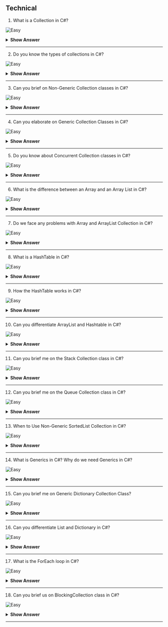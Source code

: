 ## Technical

1. What is a Collection in C#?

![Easy](https://github.com/revaturelabs/interviewquestions/blob/dev/InterviewSpecificQuestions/ComplexityTags/simple%20(2).svg)

<details> <summary> <b> Show Answer </b> </summary>

<blockquote> 
    
- The Collections in C# are a set of predefined classes that are present in the `System.Collections` namespace that provides greater capabilities and functionalities.
- The collections in C# are classes that represent a group of objects. With the help of C# Collections, we can perform different types of operations on objects such as Store, Update, Delete, Retrieve, Search, and Sort objects, etc. 
- All the data structure work can be performed by collections in C#. 

</blockquote>

</details>

---

2. Do you know the types of collections in C#?

![Easy](https://github.com/revaturelabs/interviewquestions/blob/dev/InterviewSpecificQuestions/ComplexityTags/simple%20(2).svg)

<details> <summary> <b> Show Answer </b> </summary>

<blockquote> 

There are 3 ways to work with collections. The three namespaces are,

- `System.Collections` classes.
- `System.Collections.Generic` classes.
- `System.Collections.Concurrent` classes.

</blockquote>

</details>

---

3. Can you brief on Non-Generic Collection classes in C#?

![Easy](https://github.com/revaturelabs/interviewquestions/blob/dev/InterviewSpecificQuestions/ComplexityTags/simple%20(2).svg)

<details> <summary> <b> Show Answer </b> </summary>

<blockquote> 

The Non-Generic collection classes in C# are defined under `System.Collections`classes which operate on objects, and hence can handle any type of data, but not in a safe-type manner. The `System.Collections` namespace contains the following classes:

**ArrayList**: It Implements the `System.Collections.IList` interface using an array whose size is dynamically increased as required.

**Stack**: It represents a simple last-in-first-out (LIFO) non-generic collection of objects.

**Queue**: It represents a first-in, first-out collection of objects.

**HashTable**: It represents a collection of key/value pairs that are organized based on the hash code of the key.

**SortedList**:  It represents a collection of key/value pairs that are sorted by the keys and are accessible by key and by index.

</blockquote>

</details>

---

4. Can you elaborate on Generic Collection Classes in C#?

![Easy](https://github.com/revaturelabs/interviewquestions/blob/dev/InterviewSpecificQuestions/ComplexityTags/simple%20(2).svg)

<details> <summary> <b> Show Answer </b> </summary>

<blockquote> 

It provides a generic implementation of standard data structures like linked lists, stacks, queues, and dictionaries. These collection classes are type-safe because they are generic means only those items that are type-compatible with the type of the collection can be stored in a generic collection; it eliminates accidental type mismatches. The `System.Collections.Generic` namespace has the following classes:

`List<T>`: It represents a strongly typed list of objects that can be accessed by index. Provides methods to search, sort, and manipulate lists.

`Stack<T>`: It represents a variable size last-in-first-out (LIFO) collection of instances of the same specified type.

`Queue<T>`: It represents a first-in, first-out collection of objects.

`HashSet<T>`: It represents a set of values. It removes duplicate elements from the collection.

`Dictionary<TKey, TValue>`: It represents a collection of keys and values.

`SortedList<TKey, TValue>`: It represents a collection of key/value pairs that are sorted by key based on the associated `System.Collections.Generic.IComparer` implementation.

`SortedSet<T>`: It represents a collection of objects that are maintained in sorted order.

`SortedDictionary<TKey, TValue>`: It represents a collection of key/value pairs that are sorted on the key.

`LinkedList<T>`: It represents a doubly linked list.

</blockquote>

</details>

---

5. Do you know about Concurrent Collection classes in C#?

![Easy](https://github.com/revaturelabs/interviewquestions/blob/dev/InterviewSpecificQuestions/ComplexityTags/simple%20(2).svg)

<details> <summary> <b> Show Answer </b> </summary>

<blockquote> 

It provides various threads-safe collection classes that are used in place of the corresponding types in the `System.Collections` and `System.Collections.Generic` namespaces, when multiple threads are accessing the collection simultaneously. The `System.Collections.Concurrent` namespace provides classes for thread-safe operations. Now multiple threads will not create problems for accessing the collection items. The `System.Collections.Concurrent` namespace has the following classes:

`BlockingCollection<T>`: It provides blocking and bounding capabilities for thread-safe collections that implement `System.Collections.Concurrent.IProducerConsumerCollection`.

`ConcurrentBag<T>`: It represents a thread-safe, unordered collection of objects.

`ConcurrentStack<T>`: It represents a thread-safe last-in-first-out (LIFO) collection.

`ConcurrentQueue<T>`: It represents a thread-safe first-in-first-out (FIFO) collection.

`ConcurrentDictionary<TKey, TValue>`: It represents a thread-safe collection of key/value pairs that can be accessed by multiple threads concurrently.

</blockquote>

</details>

---

6. What is the difference between an Array and an Array List in C#?

![Easy](https://github.com/revaturelabs/interviewquestions/blob/dev/InterviewSpecificQuestions/ComplexityTags/simple%20(2).svg)

<details> <summary> <b> Show Answer </b> </summary>

<blockquote> 

- The ArrayList collection in C# is very much like the Arrays data type. The major difference between them is the **dynamic nature** of the non-generic collection ArrayList. 
- For arrays, we need to define the size i.e. the number of elements that the array can hold at the time of array declaration. But in the case of the ArrayList collection in C#, this does not need to be done beforehand. Elements can be added or removed from the Array List collection at any point in time.

</blockquote>

</details>

---

7. Do we face any problems with Array and ArrayList Collection in C#? 

![Easy](https://github.com/revaturelabs/interviewquestions/blob/dev/InterviewSpecificQuestions/ComplexityTags/simple%20(2).svg)

<details> <summary> <b> Show Answer </b> </summary>

<blockquote> 

In the case of Array and ArrayList in C#, we access the elements from the collection using the index position. The index position of the elements starts from zero (0) to the number of elements – 1. But it is very difficult for us to remember the index position of the element to access the values.

**For example**, let us say we have an employee array that contains the name, address, mobile, dept no, email id, employee id, salary, location, etc. Now if I want to know the email id or dept number of the employee then it is very difficult for me to use the index position.

</blockquote>

</details>

---

8. What is a HashTable in C#?

![Easy](https://github.com/revaturelabs/interviewquestions/blob/dev/InterviewSpecificQuestions/ComplexityTags/simple%20(2).svg)

<details> <summary> <b> Show Answer </b> </summary>

<blockquote> 

The Hashtable in C# is a Non-Generic Collection that stores the element in the form of “Key-Value Pairs”. The data in the Hashtable are organized based on the hash code of the key. The key can be of any data type. Once we created the Hashtable collection, then we can access the elements by using the keys. The Hashtable class comes under the `System.Collections` namespace.

The Hashtable computes a hash code for each key. Then it uses that hash code to look up the elements very quickly which increases the performance of the application.

</blockquote>

</details>

---

9. How the HashTable works in C#?

![Easy](https://github.com/revaturelabs/interviewquestions/blob/dev/InterviewSpecificQuestions/ComplexityTags/simple%20(2).svg)

<details> <summary> <b> Show Answer </b> </summary>

<blockquote> 

When we add elements to a hashtable like string, int, or complex types, then it converts the key data which can be a string, integer, numeric, or anything in the world into simple hash integer values so that lookup can be easy. Once the conversion is done, then the data will be added to the hashtable. collection.

**Note**: The performance of the hashtable is less as compared to the ArrayList because of this key conversion (converting the key to an integer hashcode).

</blockquote>

</details>

---

10. Can you differentiate ArrayList and Hashtable in C#?

![Easy](https://github.com/revaturelabs/interviewquestions/blob/dev/InterviewSpecificQuestions/ComplexityTags/simple%20(2).svg)

<details> <summary> <b> Show Answer </b> </summary>

<blockquote> 

**Lookup**: ArrayList can be only looked up via the index number which is generated internally. Hashtable can be looked up by a custom-defined key.
**Performance**: ArrayList is faster than hashtable because of extra tasks performed in hashtables i.e., hashing.
**Scenario**: If you want a key lookup use hashtable. If you just want to add and browser through a collection, then use ArrayList.

</blockquote>

</details>

---

11. Can you brief me on the Stack Collection class in C#?

![Easy](https://github.com/revaturelabs/interviewquestions/blob/dev/InterviewSpecificQuestions/ComplexityTags/simple%20(2).svg)

<details> <summary> <b> Show Answer </b> </summary>

<blockquote> 

- In C#, stacks are used to store a collection of objects in a LIFO (Last in, First out) style, i.e., the element which added last will come out first.
-By using the `Push()` method, we can add elements to a stack.
- The `Pop()` method will remove and return the topmost element from the stack.
- The `Peek()` method will return the last (top-most) inserted element of the stack, and it won’t delete the element from the stack.
- The capacity of a Stack is the number of elements the Stack can hold. As we add elements to a Stack, the capacity of the stack is automatically increased.
- The Stack Collection in C# allows both null and duplicate values.

</blockquote>

</details>

---

12. Can you brief me on the Queue Collection class in C#?

![Easy](https://github.com/revaturelabs/interviewquestions/blob/dev/InterviewSpecificQuestions/ComplexityTags/simple%20(2).svg)

<details> <summary> <b> Show Answer </b> </summary>

<blockquote> 

- In C#, Queues are used to store a collection of objects in a FIFO (First in, First out) style, i.e., the element which is added first will remove first.
- By using the `Enqueue()` method, we can add elements at the end of the queue.
- The `Dequeue()` method will remove and return the first element from the queue.
- The queue `Peek()` method will always return the first element of the queue, and it won’t delete elements from the queue.

</blockquote>

</details>

---

13. When to Use Non-Generic SortedList Collection in C#?

![Easy](https://github.com/revaturelabs/interviewquestions/blob/dev/InterviewSpecificQuestions/ComplexityTags/simple%20(2).svg)

<details> <summary> <b> Show Answer </b> </summary>

<blockquote> 

- The Non-Generic SortedList Collection is a powerful tool for performing quick manipulation of key-value data in an orderly manner. But there are certain scenarios where this class may not be suitable. For example, by its nature, a SortedList must always be sorted. 
- Therefore, whenever we add a new key-value pair to the list or remove a key-value pair from the SortedList, then it must sort itself to ensure that all elements are in the right order. This becomes more expensive as we increase the number of elements in our SortedList.

**Note:** We should only use SortedList when we want to handle smaller collections that need to be sorted at all times.

</blockquote>

</details>

---

14. What is Generics in C#? Why do we need Generics in C#?

![Easy](https://github.com/revaturelabs/interviewquestions/blob/dev/InterviewSpecificQuestions/ComplexityTags/simple%20(2).svg)

<details> <summary> <b> Show Answer </b> </summary>

<blockquote> 

- The Generics allow us to define classes and methods which are decoupled from the data type otherwise we can also say that the Generics allow us to create classes using angular brackets specifying the data type of its members. At compilation time, these angular brackets are going to be replaced with some specific data types. In C#, the Generics can be applied to:

- Interface
- Abstract class
- Class
- Method
- Static method
- Property
- Event
- Delegates

</blockquote>

</details>

---

15. Can you brief me on Generic Dictionary Collection Class?

![Easy](https://github.com/revaturelabs/interviewquestions/blob/dev/InterviewSpecificQuestions/ComplexityTags/simple%20(2).svg)

<details> <summary> <b> Show Answer </b> </summary>

<blockquote> 

- A dictionary is a collection of key-value pairs.
- The Dictionary Generic Collection class is present in System.Collections.Generic namespace.
- When creating a dictionary, we need to specify the type for the key as well as the type for the value.
- The fastest way to find a value in a dictionary is by using the keys.
- Keys in a dictionary must be unique.

</blockquote>

</details>

---

16. Can you differentiate List and Dictionary in C#?

![Easy](https://github.com/revaturelabs/interviewquestions/blob/dev/InterviewSpecificQuestions/ComplexityTags/simple%20(2).svg)

<details> <summary> <b> Show Answer </b> </summary>

<blockquote> 

- Both lists and dictionaries belong to Generics collections that are used to store collections of data.
- Both Dictionary `<TKey, TValue>` and List `<T>` are similar both have random access data structures on top of the .NET framework. 
- The Dictionary is based on a hash table which means it uses a hash lookup, which is an efficient algorithm to look up things, on the other hand, a list, has to go and check element by element until it finds the result from the beginning.
- When comparing with the List data structure, the dictionary always has a fixed lookup time.

</blockquote>

</details>

---

17. What is the ForEach loop in C#?

![Easy](https://github.com/revaturelabs/interviewquestions/blob/dev/InterviewSpecificQuestions/ComplexityTags/simple%20(2).svg)

<details> <summary> <b> Show Answer </b> </summary>

<blockquote> 

- The foreach loop in C# is used to iterate over the elements of a collection. Here, the collection may be an array or a list or a dictionary, etc. As per the name i.e. foreach, it executes the loop body for each element present in the array or collection.

- In C#, the foreach loop iterates collection types such as Array, ArrayList, List, Hashtable, Dictionary, etc. It can be used with any type that implements the `IEnumerable` interface.

**Syntax**:

```C#
foreach(datatype var_name in collection_variable)
{
    //statements
}
```

</blockquote>

</details>

---

18. Can you brief us on BlockingCollection class in C#?

![Easy](https://github.com/revaturelabs/interviewquestions/blob/dev/InterviewSpecificQuestions/ComplexityTags/simple%20(2).svg)

<details> <summary> <b> Show Answer </b> </summary>

<blockquote> 

`BlockingCollection<T>` is a thread-safe collection class that provides the following features:

- An implementation of the Producer-Consumer pattern.
- Concurrent adding and taking of items from multiple threads.
- Optional maximum capacity.
- Insertion and removal operations block when the collection is empty or full.
- Insertion and removal “try” operations that do not block or that block up to a specified period.
- Encapsulates any collection type that implements `IProducerConsumerCollection<T>`

</blockquote>

</details>

---

